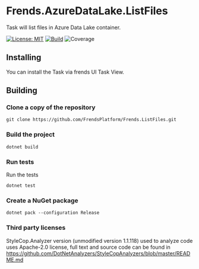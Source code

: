 # Frends.AzureDataLake.ListFiles
Task will list files in Azure Data Lake container.

[![License: MIT](https://img.shields.io/badge/License-MIT-green.svg)](https://opensource.org/licenses/MIT)
[![Build](https://github.com/FrendsPlatform/Frends.ListFiles/actions/workflows/Frends.AzureDataLake.ListFiles_build_and_test_on_main.yml/badge.svg)](https://github.com/FrendsPlatform/Frends.ListFiles/actions)
![Coverage](https://app-github-custom-badges.azurewebsites.net/Badge?key=FrendsPlatform/Frends.ListFiles/Frends.AzureDataLake.ListFiles|main)

## Installing

You can install the Task via frends UI Task View.

## Building

### Clone a copy of the repository

`git clone https://github.com/FrendsPlatform/Frends.ListFiles.git`

### Build the project

`dotnet build`

### Run tests

Run the tests

`dotnet test`

### Create a NuGet package

`dotnet pack --configuration Release`

### Third party licenses

StyleCop.Analyzer version (unmodified version 1.1.118) used to analyze code uses Apache-2.0 license, full text and source code can be found in https://github.com/DotNetAnalyzers/StyleCopAnalyzers/blob/master/README.md
